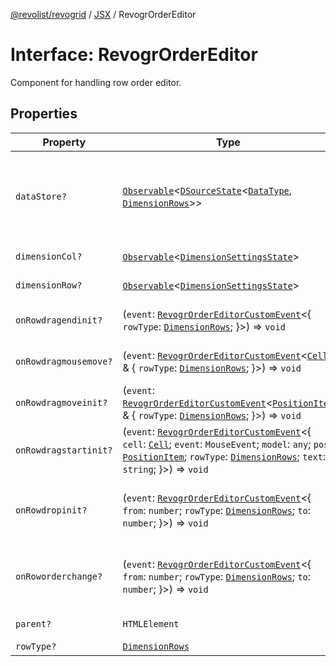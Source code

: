 [@revolist/revogrid](README.md) / [JSX](Namespace.JSX.md) / RevogrOrderEditor

# Interface: RevogrOrderEditor

Component for handling row order editor.

## Properties

| Property | Type | Description | Defined in |
| ------ | ------ | ------ | ------ |
| `dataStore?` | [`Observable`](TypeAlias.Observable.md)\<[`DSourceState`](TypeAlias.DSourceState.md)\<[`DataType`](TypeAlias.DataType.md), [`DimensionRows`](TypeAlias.DimensionRows.md)\>\> | Static stores, not expected to change during component lifetime | [src/components.d.ts:1901](https://github.com/revolist/revogrid/blob/834ef2bcc7d11d36bb9e66716a7f07087a633494/src/components.d.ts#L1901) |
| `dimensionCol?` | [`Observable`](TypeAlias.Observable.md)\<[`DimensionSettingsState`](Interface.DimensionSettingsState.md)\> | Dimension settings X | [src/components.d.ts:1905](https://github.com/revolist/revogrid/blob/834ef2bcc7d11d36bb9e66716a7f07087a633494/src/components.d.ts#L1905) |
| `dimensionRow?` | [`Observable`](TypeAlias.Observable.md)\<[`DimensionSettingsState`](Interface.DimensionSettingsState.md)\> | Dimension settings Y | [src/components.d.ts:1909](https://github.com/revolist/revogrid/blob/834ef2bcc7d11d36bb9e66716a7f07087a633494/src/components.d.ts#L1909) |
| `onRowdragendinit?` | (`event`: [`RevogrOrderEditorCustomEvent`](Interface.RevogrOrderEditorCustomEvent.md)\<\{ `rowType`: [`DimensionRows`](TypeAlias.DimensionRows.md); \}\>) => `void` | Row drag ended started | [src/components.d.ts:1913](https://github.com/revolist/revogrid/blob/834ef2bcc7d11d36bb9e66716a7f07087a633494/src/components.d.ts#L1913) |
| `onRowdragmousemove?` | (`event`: [`RevogrOrderEditorCustomEvent`](Interface.RevogrOrderEditorCustomEvent.md)\<[`Cell`](Interface.Cell.md) & \{ `rowType`: [`DimensionRows`](TypeAlias.DimensionRows.md); \}\>) => `void` | Row mouse move started | [src/components.d.ts:1917](https://github.com/revolist/revogrid/blob/834ef2bcc7d11d36bb9e66716a7f07087a633494/src/components.d.ts#L1917) |
| `onRowdragmoveinit?` | (`event`: [`RevogrOrderEditorCustomEvent`](Interface.RevogrOrderEditorCustomEvent.md)\<[`PositionItem`](Interface.PositionItem.md) & \{ `rowType`: [`DimensionRows`](TypeAlias.DimensionRows.md); \}\>) => `void` | Row move started | [src/components.d.ts:1921](https://github.com/revolist/revogrid/blob/834ef2bcc7d11d36bb9e66716a7f07087a633494/src/components.d.ts#L1921) |
| `onRowdragstartinit?` | (`event`: [`RevogrOrderEditorCustomEvent`](Interface.RevogrOrderEditorCustomEvent.md)\<\{ `cell`: [`Cell`](Interface.Cell.md); `event`: `MouseEvent`; `model`: `any`; `pos`: [`PositionItem`](Interface.PositionItem.md); `rowType`: [`DimensionRows`](TypeAlias.DimensionRows.md); `text`: `string`; \}\>) => `void` | Row drag started | [src/components.d.ts:1925](https://github.com/revolist/revogrid/blob/834ef2bcc7d11d36bb9e66716a7f07087a633494/src/components.d.ts#L1925) |
| `onRowdropinit?` | (`event`: [`RevogrOrderEditorCustomEvent`](Interface.RevogrOrderEditorCustomEvent.md)\<\{ `from`: `number`; `rowType`: [`DimensionRows`](TypeAlias.DimensionRows.md); `to`: `number`; \}\>) => `void` | Row dragged, new range ready to be applied | [src/components.d.ts:1936](https://github.com/revolist/revogrid/blob/834ef2bcc7d11d36bb9e66716a7f07087a633494/src/components.d.ts#L1936) |
| `onRoworderchange?` | (`event`: [`RevogrOrderEditorCustomEvent`](Interface.RevogrOrderEditorCustomEvent.md)\<\{ `from`: `number`; `rowType`: [`DimensionRows`](TypeAlias.DimensionRows.md); `to`: `number`; \}\>) => `void` | Row drag ended finished. Time to apply data | [src/components.d.ts:1944](https://github.com/revolist/revogrid/blob/834ef2bcc7d11d36bb9e66716a7f07087a633494/src/components.d.ts#L1944) |
| `parent?` | `HTMLElement` | Parent element | [src/components.d.ts:1952](https://github.com/revolist/revogrid/blob/834ef2bcc7d11d36bb9e66716a7f07087a633494/src/components.d.ts#L1952) |
| `rowType?` | [`DimensionRows`](TypeAlias.DimensionRows.md) | - | [src/components.d.ts:1953](https://github.com/revolist/revogrid/blob/834ef2bcc7d11d36bb9e66716a7f07087a633494/src/components.d.ts#L1953) |
